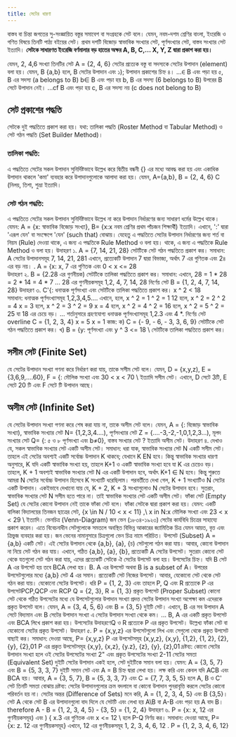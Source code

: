 ```yaml
---
title: সেটের ধারণা
---
```


বাস্তব বা চিন্তা জগতের সু-সংজ্ঞায়িত বস্তুর সমাবেশ বা সংগ্রহকে সেট বলে। যেমন, নবম-দশম শ্রেণির বাংলা, ইংরেজি ও গণিত বিষয়ে তিনটি পাঠ্য বইয়ের সেট। প্রথম দশটি বিজোড় স্বাভাবিক সংখ্যার সেট, পূর্ণসংখ্যার সেট, বাস্তব সংখ্যার সেট ইত্যাদি। **সেটকে সাধারণত ইংরেজি বর্ণমালার বড় হাতের অক্ষর A, B, C,... X, Y, Z দ্বারা প্রকাশ করা হয়।**

যেমন, 2, 4,6 সংখ্যা তিনটির সেট A = \{2, 4, 6\}
সেটের প্রত্যেক বস্তু বা সদস্যকে সেটের উপাদান (element) বলা হয়। যেমন, B {a,b} হলে, B সেটের উপাদান এবং ১); উপাদান প্রকাশের চিহ্ন ৪।
...∈ B এবং পড়া হয় ৫, B এর সদস্য (a belongs to B)
b∈ B এবং পড়া হয় b, B এর সদস্য (6 belongs to B)
উপরের B সেটে উপাদান নেই।
...cf B এবং পড়া হয় c, B এর সদস্য নয় (c does not belong to B)
## সেট প্রকাশের পদ্ধতি
সেটকে দুই পদ্ধতিতে প্রকাশ করা হয়। যথা: তালিকা পদ্ধতি (Roster Method বা Tabular Method) ও সেট গঠন পদ্ধতি (Set Builder Method)।
### তালিকা পদ্ধতি: 
এ পদ্ধতিতে সেটের সকল উপাদান সুনির্দিষ্টভাবে উল্লেখ করে দ্বিতীয় বন্ধনী {} এর মধ্যে আবদ্ধ করা হয় এবং একাধিক উপাদান থাকলে 'কমা' ব্যবহার করে উপাদানগুলোকে আলাদা করা হয়। যেমন, A={a,b}, B = \{2, 4, 6\} C (নিলয়, তিশা, শুভ্রা ইত্যাদি।

### সেট গঠন পদ্ধতি: 
এ পদ্ধতিতে সেটের সকল উপাদান সুনির্দিষ্টভাবে উল্লেখ না করে উপাদান নির্ধারণের জন্য সাধারণ ধর্মের উল্লেখ থাকে। যেমন: A = {x: স্বাভাবিক বিজোড় সংখ্যা}, B= {x:x নবম শ্রেণির প্রথম পাঁচজন শিক্ষার্থী) ইত্যাদি। এখানে, ':' দ্বারা 'এরূপ যেন' বা সংক্ষেপে 'যেন' (such that) বোঝায়। যেহেতু এ পদ্ধতিতে সেটের উপাদান নির্ধারণের জন্য শর্ত বা নিয়ম (Rule) দেওয়া থাকে, এ জন্য এ পদ্ধতিকে Rule Method ও বলা হয়।
থাকে, এ জন্য এ পদ্ধতিকে Rule Method ও বলা হয়।
উদাহরণ ১. A = \{7, 14, 21, 28\} সেটটিকে সেট গঠন পদ্ধতিতে প্রকাশ কর।
সমাধান: A সেটের উপাদানসমূহ 7, 14, 21, 281 এখানে, প্রত্যেকটি উপাদান 7 দ্বারা বিভাজ্য, অর্থাৎ 7 এর গুণিতক এবং 2৪ এর বড় নয়। . A = {x: x, 7 এর গুণিতক এবং 0 < x <= 28 \
উদাহরণ ২. B = {2.28 এর গুণনীয়ক) সেটটিকে তালিকা পদ্ধতিতে প্রকাশ কর।
সমাধান: এখানে, 28 = 1 * 28 = 2 * 14 = 4 * 7
... 28 এর গুণনীয়কসমূহ 1,2, 4, 7, 14, 28
নির্ণেয় সেট B = \{1, 2, 4, 7, 14, 28\}
উদাহরণ ৩. C'{: ধনাত্মক পূর্ণসংখ্যা এবং সেটটিকে তালিকা পদ্ধতিতে প্রকাশ কর। x ^ 2 < 18 \
সমাধান: ধনাত্মক পূর্ণসংখ্যাসমূহ 1,2,3,4,5....
এখানে,
হলে, x ^ 2 = 1 ^ 2 = 1 12 হলে, x ^ 2 = 2 ^ 2 = 4 x = 3 হলে, x ^ 2 = 3 ^ 2 = 9 x = 4 হলে, x ^ 2 = 4 ^ 2 = 16 হলে, x ^ 2 = 5 ^ 2 = 25 যা 18 এর চেয়ে বড়। ... শর্তানুসারে গ্রহণযোগ্য ধনাত্মক পূর্ণসংখ্যাসমূহ 1,2.3 এবং 4 *. নির্ণেয় সেট overline C = \{1, 2, 3, 4\} x = 5 x = 1
কাজ:
ক) C = \{- 9, - 6, - 3, 3, 6, 9\} সেটটিকে সেট গঠন পদ্ধতিতে প্রকাশ কর।
খ) B = {y: পূর্ণসংখ্যা এবং y ^ 3 <= 18 \ সেটটিকে তালিকা পদ্ধতিতে প্রকাশ কর।

## সসীম সেট (Finite Set)
যে সেটের উপাদান সংখ্যা গণনা করে নির্ধারণ করা যায়, তাকে সসীম সেট বলে। যেমন, D = {x,y,z), E = {3,6,9,....60}, F = {: মৌলিক সংখ্যা এবং 30 < x < 70 \ ইত্যাদি সসীম সেট। এখানে, D সেটে 3টি, E সেটে 20 টি এবং F সেটে টি উপাদান আছে।

## অসীম সেট (Infinite Set)
যে সেটের উপাদান সংখ্যা গণনা করে শেষ করা যায় না, তাকে অসীম সেট বলে। যেমন, A = {: বিজোড় স্বাভাবিক সংখ্যা), স্বাভাবিক সংখ্যার সেট N= {1,2,3,4....), পূর্ণসংখ্যার সেট Z = {....-3,-2,-1,0,1,2,3...), মূলদ সংখ্যার সেট Q= {: ৫ ও ৮ পূর্ণসংখ্যা এবং b≠0}, বাস্তব সংখ্যার সেট ? ইত্যাদি অসীম সেট।
উদাহরণ ৪. দেখাও যে, সকল স্বাভাবিক সংখ্যার সেট একটি অসীম সেট।
সমাধান: ধরা যাক, স্বাভাবিক সংখ্যার সেট N একটি সসীম সেট। তাহলে এই সেটের অবশ্যই একটি সর্বোচ্চ উপাদান K থাকবে; যেখানে K EN হবে। কিন্তু স্বাভাবিক সংখ্যার ধারণা অনুসারে, K যদি একটি স্বাভাবিক সংখ্যা হয়, তাহলে K+1 ও একটি স্বাভাবিক সংখ্যা হবে যা K এর চেয়েও বড়। তাহলে, K + 1 অবশ্যই স্বাভাবিক সংখ্যার সেট N এর একটি উপাদান হবে, অর্থাৎ K+1 ∈ N হবে।
কিন্তু শুরুতে আমরা N সেটের সর্বোচ্চ উপাদান হিসেবে K সংখ্যাটি ধরেছিলাম। পরবর্তীতে দেখা গেল, K + 1 সংখ্যাটিও N সেটের একটি উপাদান। একইভাবে দেখানো যায় যে, K + 2, K + 3 সংখ্যাগুলোও N সেটের উপাদান হবে।
সুতরাং, স্বাভাবিক সংখ্যার সেট N সসীম হতে পারে না। তাই স্বাভাবিক সংখ্যার সেট একটি অসীম সেট।
ফাঁকা সেট (Empty Set)
যে সেটের কোনো উপাদান নেই তাকে ফাঁকা সেট বলে। ফাঁকা সেটকে দ্বারা প্রকাশ করা হয়। যেমন: একটি বালিকা বিদ্যালয়ের তিনজন ছাত্রের সেট, \{x \in N / 10 < x < 11\} ,\ x in N:x মৌলিক সংখ্যা এবং 23 < x < 29 \ ইত্যাদি।
ভেনচিত্র (Venn-Diagram)
জন ভেন (১৮৩৪-১৯২৩) সেটের কার্যবিধি চিত্রের সাহায্যে প্রকাশ করেন। এতে বিবেচনাধীন সেটগুলোকে সমতলে অবস্থিত বিভিন্ন আকারের জ্যামিতিক চিত্র যেমন আয়ত, বৃত্ত এবং ত্রিভুজ ব্যবহার করা হয়। জন ভেনের নামানুসারে চিত্রগুলো ভেন চিত্র নামে পরিচিত।
উপসেট (Subset)
A = {a,b} একটি সেট। এই সেটের উপাদান থেকে {a,b}, {a}, {চ) সেটগুলো গঠন করা যায়। আবার, কোনো উপাদান না নিয়ে সেট গঠন কর যায়। এখানে, গঠিত {a,b}, {a}, {b}, প্রত্যেকটি A সেটের উপসেট। সুতরাং কোনো সেট থেকে যতগুলো সেট গঠন করা যায়, এদের প্রত্যেকটি সেটকে ঐ সেটের উপসেট বলা হয়। উপসেটের চিহ্ন। যদি B সেট A এর উপসেট হয় তবে BCA লেখা হয়। B. A এর উপসেট অথবা B is a subset of A। উপরের উপসেটগুলোর মধ্যে {a,b} সেট 4 এর সমান। প্রত্যেকটি সেট নিজের উপসেট। আবার, যেকোনো সেট থেকে সেট গঠন করা যায়। যেকোনো সেটের উপসেট।
ধরি P = \{1, 2, 3\} এবং তাহলে P, Q এবং R প্রত্যেকে P এর উপসেটPCP,QCP এবং RCP Q = \{2, 3\}, R = \{1, 3\}
প্রকৃত উপসেট (Proper Subset)
কোনো সেট থেকে গঠিত উপসেটের মধ্যে যে উপসেটগুলোর উপাদান সংখ্যা প্রদত্ত সেটের উপাদান সংখ্যা অপেক্ষা কম এদেরকে প্রকৃত উপসেট বলে। যেমন, A = \{3, 4, 5, 6\} এবং B = \{3, 5\}
দুইটি সেট। এখানে, B এর সব উপাদান A সেটে বিদ্যমান এবং B সেটের উপাদান সংখ্যা এ সেটের উপাদান সংখ্যা থেকে কম। ... B, A এর একটি প্রকৃত উপসেট এবং BCA লিখে প্রকাশ করা হয়। উপসেটের উদাহরণেQ ও R প্রত্যেকে P এর প্রকৃত উপসেট। উল্লেখ্য ফাঁকা সেট বা যেকোনো সেটের প্রকৃত উপসেট।
উদাহরণ ৫. P = {x,y,z} এর উপসেটগুলো লিখ এবং সেগুলো থেকে প্রকৃত উপসেট বাছাই কর।
সমাধান: দেওয়া আছে, P= {x,y,z}
P এর উপসেটসমূহ (x,y,z}, {x,y}, {1,2}, {1, 2}, {2}, {y}, {2},01 P এর প্রকৃত উপসেটসমূহ {x,y}, {x,z}, {y.z}, {z}, {y}, {z},01
দ্রষ্টব্য: কোনো সেটের উপাদান সংখ্যা হলে ওই সেটের উপসেটের সংখ্যা 2" এবং প্রকৃত উপসেটের সংখ্যা 2-11
সেটের সমতা (Equivalent Set)
দুইটি সেটের উপাদান একই হলে, সেট দুইটিকে সমান বলা হয়। যেমন: A = \{3, 5, 7\} এবং B = \{5, 3, 3, 7\} দুইটি সমান সেট এবং A = B চিহ্ন দ্বারা লেখা হয়। লক্ষ করি এবং কেবল যদি ACB এবং BCA হয়। আবার, A = \{3, 5, 7\}, B = \{5, 3, 3, 7\} এবং C = \{7, 7, 3, 5, 5\} হলে A, B ও C' সেট তিনটি সমতা বোঝায়
দ্রষ্টব্য: সেটের উপাদানগুলোর ক্রম বদলালে বা কোনো উপাদান পুনরাবৃত্তি করলে সেটের কোনো পরিবর্তন হয় না।
সেটের অন্তর (Difference of Sets)
মনে করি, A = \{1, 2, 3, 4, 5\} এবং B {3,5}। সেট A থেকে সেট B এর উপাদানগুলো বাদ দিলে যে সেটটি এবং লেখা হয় A\B বা A-B এবং পড়া হয় A বাদ B। therefore A - B = \{1, 2, 3, 4, 5\} - \{3, 5\} = \{1, 2, 4\}
উদাহরণ ৬. P = {x: x, 12 এর গুণনীয়কসমূহ) এবং ) { x.3 এর গুণিতক এবং x <= 12 \ হলে P-Q নির্ণয় কর।
সমাধান: দেওয়া আছে, P= {x: z. 12 এর গুণনীয়কসমূহ} এখানে, 12 এর গুণনীয়কসমূহ 1, 2, 3, 4, 6, 12 . P = \{1, 2, 3, 4, 6, 12\}